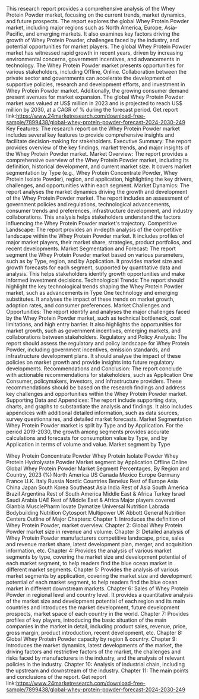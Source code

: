 This research report provides a comprehensive analysis of the Whey Protein Powder market, focusing on the current trends, market dynamics, and future prospects. The report explores the global Whey Protein Powder market, including major regions such as North America, Europe, Asia-Pacific, and emerging markets. It also examines key factors driving the growth of Whey Protein Powder, challenges faced by the industry, and potential opportunities for market players.
The global Whey Protein Powder market has witnessed rapid growth in recent years, driven by increasing environmental concerns, government incentives, and advancements in technology. The Whey Protein Powder market presents opportunities for various stakeholders, including Offline, Online. Collaboration between the private sector and governments can accelerate the development of supportive policies, research and development efforts, and investment in Whey Protein Powder market. Additionally, the growing consumer demand present avenues for market expansion.
The global Whey Protein Powder market was valued at US$ million in 2023 and is projected to reach US$ million by 2030, at a CAGR of % during the forecast period.
Get report link:https://www.24marketresearch.com/download-free-sample/7899438/global-whey-protein-powder-forecast-2024-2030-249
Key Features:
The research report on the Whey Protein Powder market includes several key features to provide comprehensive insights and facilitate decision-making for stakeholders.
Executive Summary: The report provides overview of the key findings, market trends, and major insights of the Whey Protein Powder market.
Market Overview: The report provides a comprehensive overview of the Whey Protein Powder market, including its definition, historical development, and current market size. It covers market segmentation by Type (e.g., Whey Protein Concentrate Powder, Whey Protein Isolate Powder), region, and application, highlighting the key drivers, challenges, and opportunities within each segment.
Market Dynamics: The report analyses the market dynamics driving the growth and development of the Whey Protein Powder market. The report includes an assessment of government policies and regulations, technological advancements, consumer trends and preferences, infrastructure development, and industry collaborations. This analysis helps stakeholders understand the factors influencing the Whey Protein Powder market's trajectory.
Competitive Landscape: The report provides an in-depth analysis of the competitive landscape within the Whey Protein Powder market. It includes profiles of major market players, their market share, strategies, product portfolios, and recent developments.
Market Segmentation and Forecast: The report segment the Whey Protein Powder market based on various parameters, such as by Type, region, and by Application. It provides market size and growth forecasts for each segment, supported by quantitative data and analysis. This helps stakeholders identify growth opportunities and make informed investment decisions.
Technological Trends: The report should highlight the key technological trends shaping the Whey Protein Powder market, such as advancements in Type One technology and emerging substitutes. It analyses the impact of these trends on market growth, adoption rates, and consumer preferences.
Market Challenges and Opportunities: The report identify and analyses the major challenges faced by the Whey Protein Powder market, such as technical bottleneck, cost limitations, and high entry barrier. It also highlights the opportunities for market growth, such as government incentives, emerging markets, and collaborations between stakeholders.
Regulatory and Policy Analysis: The report should assess the regulatory and policy landscape for Whey Protein Powder, including government incentives, emission standards, and infrastructure development plans. It should analyse the impact of these policies on market growth and provide insights into future regulatory developments.
Recommendations and Conclusion: The report conclude with actionable recommendations for stakeholders, such as Application One Consumer, policymakers, investors, and infrastructure providers. These recommendations should be based on the research findings and address key challenges and opportunities within the Whey Protein Powder market.
Supporting Data and Appendices: The report include supporting data, charts, and graphs to substantiate the analysis and findings. It also includes appendices with additional detailed information, such as data sources, survey questionnaires, and detailed market forecasts.
Market Segmentation
Whey Protein Powder market is split by Type and by Application. For the period 2019-2030, the growth among segments provides accurate calculations and forecasts for consumption value by Type, and by Application in terms of volume and value.
Market segment by Type

Whey Protein Concentrate Powder
Whey Protein Isolate Powder
Whey Protein Hydrolysate Powder
Market segment by Application
Offline
Online
Global Whey Protein Powder Market Segment Percentages, By Region and Country, 2023 (%)
North America
US
Canada
Mexico
Europe
Germany
France
U.K.
Italy
Russia
Nordic Countries
Benelux
Rest of Europe
Asia
China
Japan
South Korea
Southeast Asia
India
Rest of Asia
South America
Brazil
Argentina
Rest of South America
Middle East & Africa
Turkey
Israel
Saudi Arabia
UAE
Rest of Middle East & Africa
Major players covered
Glanbia
MusclePharm
Iovate
Dymatize
Universal Nutrition
Labrada Bodybuilding Nutrition
Cytosport
Multipower UK
Abbott
General Nutrition Centers
Outline of Major Chapters:
Chapter 1: Introduces the definition of Whey Protein Powder, market overview.
Chapter 2: Global Whey Protein Powder market size in revenue and volume.
Chapter 3: Detailed analysis of Whey Protein Powder manufacturers competitive landscape, price, sales and revenue market share, latest development plan, merger, and acquisition information, etc.
Chapter 4: Provides the analysis of various market segments by type, covering the market size and development potential of each market segment, to help readers find the blue ocean market in different market segments.
Chapter 5: Provides the analysis of various market segments by application, covering the market size and development potential of each market segment, to help readers find the blue ocean market in different downstream markets.
Chapter 6: Sales of Whey Protein Powder in regional level and country level. It provides a quantitative analysis of the market size and development potential of each region and its main countries and introduces the market development, future development prospects, market space of each country in the world.
Chapter 7: Provides profiles of key players, introducing the basic situation of the main companies in the market in detail, including product sales, revenue, price, gross margin, product introduction, recent development, etc.
Chapter 8: Global Whey Protein Powder capacity by region & country.
Chapter 9: Introduces the market dynamics, latest developments of the market, the driving factors and restrictive factors of the market, the challenges and risks faced by manufacturers in the industry, and the analysis of relevant policies in the industry.
Chapter 10: Analysis of industrial chain, including the upstream and downstream of the industry.
Chapter 11: The main points and conclusions of the report.
Get report link:https://www.24marketresearch.com/download-free-sample/7899438/global-whey-protein-powder-forecast-2024-2030-249
